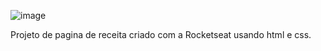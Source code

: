 ![image](https://github.com/user-attachments/assets/950559a6-8fcc-42ea-86da-7f6fc51330ab)

Projeto de pagina de receita criado com a Rocketseat usando html e css.
